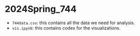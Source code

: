 # 2024Spring_744

- `744data.csv`: this contains all the data we need for analysis.
- `vis.ipynb`: this contains codes for the visualizations.
